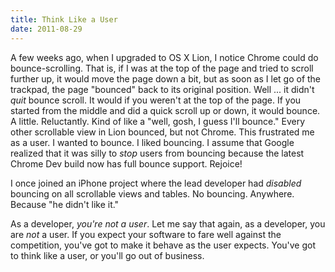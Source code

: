 ```yaml
---
title: Think Like a User
date: 2011-08-29
---
```


A few weeks ago, when I upgraded to OS X Lion, I notice Chrome could do bounce-scrolling. That is, if I was at the top of the page and tried to scroll further up, it would move the page down a bit, but as soon as I let go of the trackpad, the page "bounced" back to its original position. Well ... it didn't _quit_ bounce scroll. It would if you weren't at the top of the page. If you started from the middle and did a quick scroll up or down, it would bounce. A little. Reluctantly. Kind of like a "well, gosh, I guess I'll bounce." Every other scrollable view in Lion bounced, but not Chrome. This frustrated me as a user. I wanted to bounce. I liked bouncing. I assume that Google realized that it was silly to _stop_ users from bouncing because the latest Chrome Dev build now has full bounce support. Rejoice!

I once joined an iPhone project where the lead developer had _disabled_ bouncing on all scrollable views and tables. No bouncing. Anywhere. Because "he didn't like it."

As a developer, _you're not a user_. Let me say that again, as a developer, you are _not_ a user. If you expect your software to fare well against the competition, you've got to make it behave as the user expects. You've got to think like a user, or you'll go out of business.
